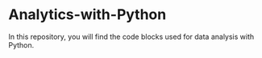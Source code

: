 # Analytics-with-Python
In this repository, you will find the code blocks used for data analysis with Python.
